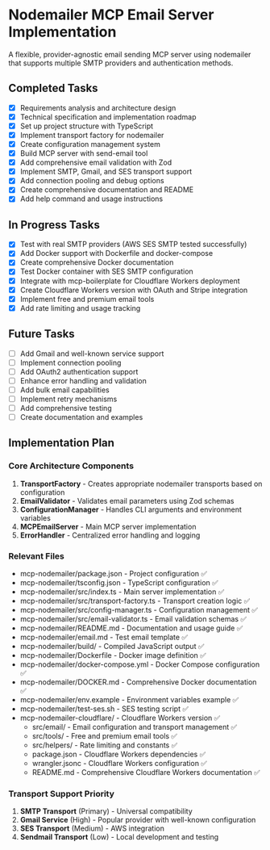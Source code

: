 # Nodemailer MCP Email Server Implementation

A flexible, provider-agnostic email sending MCP server using nodemailer that supports multiple SMTP providers and authentication methods.

## Completed Tasks

- [x] Requirements analysis and architecture design
- [x] Technical specification and implementation roadmap
- [x] Set up project structure with TypeScript
- [x] Implement transport factory for nodemailer
- [x] Create configuration management system
- [x] Build MCP server with send-email tool
- [x] Add comprehensive email validation with Zod
- [x] Implement SMTP, Gmail, and SES transport support
- [x] Add connection pooling and debug options
- [x] Create comprehensive documentation and README
- [x] Add help command and usage instructions

## In Progress Tasks

- [x] Test with real SMTP providers (AWS SES SMTP tested successfully)
- [x] Add Docker support with Dockerfile and docker-compose
- [x] Create comprehensive Docker documentation
- [x] Test Docker container with SES SMTP configuration
- [x] Integrate with mcp-boilerplate for Cloudflare Workers deployment
- [x] Create Cloudflare Workers version with OAuth and Stripe integration
- [x] Implement free and premium email tools
- [x] Add rate limiting and usage tracking

## Future Tasks

- [ ] Add Gmail and well-known service support
- [ ] Implement connection pooling
- [ ] Add OAuth2 authentication support
- [ ] Enhance error handling and validation
- [ ] Add bulk email capabilities
- [ ] Implement retry mechanisms
- [ ] Add comprehensive testing
- [ ] Create documentation and examples

## Implementation Plan

### Core Architecture Components

1. **TransportFactory** - Creates appropriate nodemailer transports based on configuration
2. **EmailValidator** - Validates email parameters using Zod schemas
3. **ConfigurationManager** - Handles CLI arguments and environment variables
4. **MCPEmailServer** - Main MCP server implementation
5. **ErrorHandler** - Centralized error handling and logging

### Relevant Files

- mcp-nodemailer/package.json - Project configuration ✅
- mcp-nodemailer/tsconfig.json - TypeScript configuration ✅
- mcp-nodemailer/src/index.ts - Main server implementation ✅
- mcp-nodemailer/src/transport-factory.ts - Transport creation logic ✅
- mcp-nodemailer/src/config-manager.ts - Configuration management ✅
- mcp-nodemailer/src/email-validator.ts - Email validation schemas ✅
- mcp-nodemailer/README.md - Documentation and usage guide ✅
- mcp-nodemailer/email.md - Test email template ✅
- mcp-nodemailer/build/ - Compiled JavaScript output ✅
- mcp-nodemailer/Dockerfile - Docker image definition ✅
- mcp-nodemailer/docker-compose.yml - Docker Compose configuration ✅
- mcp-nodemailer/DOCKER.md - Comprehensive Docker documentation ✅
- mcp-nodemailer/env.example - Environment variables example ✅
- mcp-nodemailer/test-ses.sh - SES testing script ✅
- mcp-nodemailer-cloudflare/ - Cloudflare Workers version ✅
  - src/email/ - Email configuration and transport management ✅
  - src/tools/ - Free and premium email tools ✅
  - src/helpers/ - Rate limiting and constants ✅
  - package.json - Cloudflare Workers dependencies ✅
  - wrangler.jsonc - Cloudflare Workers configuration ✅
  - README.md - Comprehensive Cloudflare Workers documentation ✅

### Transport Support Priority

1. **SMTP Transport** (Primary) - Universal compatibility
2. **Gmail Service** (High) - Popular provider with well-known configuration
3. **SES Transport** (Medium) - AWS integration
4. **Sendmail Transport** (Low) - Local development and testing 